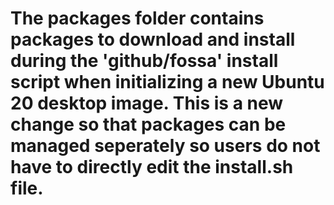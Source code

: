 # The packages folder contains packages to download and install during the 'github/fossa' install script when initializing a new Ubuntu 20 desktop image.  This is a new change so that packages can be managed seperately so users do not have to directly edit the install.sh file.
